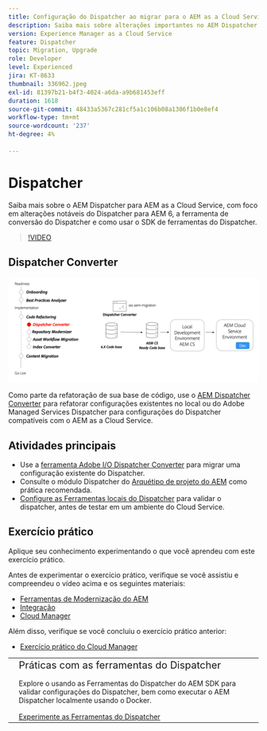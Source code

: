 ```yaml
---
title: Configuração do Dispatcher ao migrar para o AEM as a Cloud Service
description: Saiba mais sobre alterações importantes no AEM Dispatcher para AEM as a Cloud Service, a ferramenta de conversão do Dispatcher e como usar o SDK de ferramentas do Dispatcher.
version: Experience Manager as a Cloud Service
feature: Dispatcher
topic: Migration, Upgrade
role: Developer
level: Experienced
jira: KT-8633
thumbnail: 336962.jpeg
exl-id: 81397b21-b4f3-4024-a6da-a9b681453eff
duration: 1618
source-git-commit: 48433a5367c281cf5a1c106b08a1306f1b0e8ef4
workflow-type: tm+mt
source-wordcount: '237'
ht-degree: 4%

---
```



# Dispatcher

Saiba mais sobre o AEM Dispatcher para AEM as a Cloud Service, com foco em alterações notáveis do Dispatcher para AEM 6, a ferramenta de conversão do Dispatcher e como usar o SDK de ferramentas do Dispatcher.

>[!VIDEO](https://video.tv.adobe.com/v/336962?quality=12&learn=on)

## Dispatcher Converter

![Conversor do Dispatcher Converter](./assets/dispatcher-converter-diagram.png)

Como parte da refatoração de sua base de código, use o [AEM Dispatcher Converter](https://experienceleague.adobe.com/docs/experience-manager-cloud-service/moving/refactoring-tools/dispatcher-transformation-utility-tools.html) para refatorar configurações existentes no local ou do Adobe Managed Services Dispatcher para configurações do Dispatcher compatíveis com o AEM as a Cloud Service.

## Atividades principais

+ Use a [ferramenta Adobe I/O Dispatcher Converter](https://github.com/adobe/aio-cli-plugin-aem-cloud-service-migration#aio-aem-migrationdispatcher-converter) para migrar uma configuração existente do Dispatcher.
+ Consulte o módulo Dispatcher do [Arquétipo de projeto do AEM](https://github.com/adobe/aem-project-archetype/tree/develop/src/main/archetype/dispatcher.cloud) como prática recomendada.
+ [Configure as Ferramentas locais do Dispatcher](https://experienceleague.adobe.com/docs/experience-manager-learn/cloud-service/local-development-environment-set-up/dispatcher-tools.html?lang=pt-BR) para validar o dispatcher, antes de testar em um ambiente do Cloud Service.

## Exercício prático

Aplique seu conhecimento experimentando o que você aprendeu com este exercício prático.

Antes de experimentar o exercício prático, verifique se você assistiu e compreendeu o vídeo acima e os seguintes materiais:

+ [Ferramentas de Modernização do AEM](./aem-modernization-tools.md)
+ [Integração](./onboarding.md)
+ [Cloud Manager](./cloud-manager.md)

Além disso, verifique se você concluiu o exercício prático anterior:

+ [Exercício prático do Cloud Manager](./cloud-manager.md#hands-on-exercise)

<table style="border-width:0">
    <tr>
        <td style="width:150px">
            <a  rel="noreferrer"
                target="_blank"
                href="https://github.com/adobe/aem-cloud-engineering-video-series-exercises/tree/session5-dispatcher#cloud-acceleration-bootcamp---session-5-dispatcher"><img alt="Repositório GitHub de exercícios práticos" src="./assets/github.png"/>
            </a>        
        </td>
        <td style="width:100%;margin-bottom:1rem;">
            <div style="font-size:1.25rem;font-weight:400;">Práticas com as ferramentas do Dispatcher</div>
            <p style="margin:1rem 0">
                Explore o usando as Ferramentas do Dispatcher do AEM SDK para validar configurações do Dispatcher, bem como executar o AEM Dispatcher localmente usando o Docker.
            </p>
            <a  rel="noreferrer"
                target="_blank"
                href="https://github.com/adobe/aem-cloud-engineering-video-series-exercises/tree/session5-dispatcher#cloud-acceleration-bootcamp---session-5-dispatcher" class="spectrum-Button spectrum-Button--primary spectrum-Button--sizeM">
                <span class="spectrum-Button-label has-no-wrap has-text-weight-bold">Experimente as Ferramentas do Dispatcher</span>
            </a>
        </td>
    </tr>
</table>
